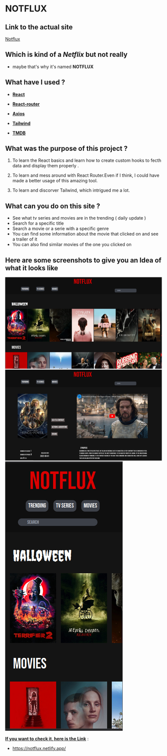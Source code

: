 # **NOTFLUX**
## Link to the actual site
[Notflux](https://notflux.netlify.app/) 

## **Which is kind of a *Netflix* but not really**

* maybe that's why it's named **NOTFLUX** 

## **What have I used ?**

+ [**React**](https://beta.reactjs.org/)
     
+ [**React-router**](https://reactrouter.com/en/main)
   
+ [**Axios**](https://axios-http.com/docs/intro)
  
+ [**Tailwind**](https://tailwindcss.com/docs/installation)

+ [**TMDB**](https://developers.themoviedb.org/3/getting-started/introduction)


## **What was the purpose of this project ?**

1) To learn the React basics and learn how to create custom hooks to fecth data and display them properly .
   
2) To learn and mess around with React Router.Even if I think, I could have made a better usage of this amazing tool.
   
3) To learn and discorver Tailwind, which intrigued me a lot.
    
## **What can you do on this site ?**

+ See what tv series and movies are in the trending ( daily update )  
+ Search for a specific title
+ Search a movie or a serie with a specific genre
+ You can find some information about the movie that clicked on and see a trailer of it
+ You can also find similar movies of the one you clicked on

## **Here are some screenshots to give you an Idea of what it looks like**


![HomePage](public/homePage.png) 
![SinglePage](public/singlePage.png)
![HomeMobile](public/homePage-mobile.png) 


[**If you want to check it, here is the Link**](https://notflux.netlify.app/) : 
* https://notflux.netlify.app/
